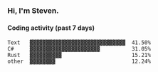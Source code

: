 ### Hi, I'm Steven.

#### Coding activity (past 7 days)
```
Text   ▓▓▓▓▓▓▓▓▓▓▓▓▓▓▓▓▓▓▓▓▓▓▓▓▓▓▓▓▓▓  41.50%
C#     ▓▓▓▓▓▓▓▓▓▓▓▓▓▓▓▓▓▓▓▓▓▓          31.05%
Rust   ▓▓▓▓▓▓▓▓▓▓                      15.21%
other  ▓▓▓▓▓▓▓▓                        12.24%
```
